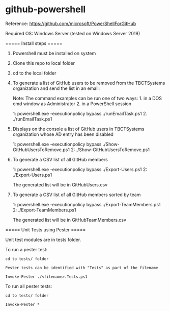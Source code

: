 # github-powershell

Reference: https://github.com/microsoft/PowerShellForGitHub

Required OS: Windows Server (tested on Windows Server 2019)

===== Install steps =====

1. Powershell must be installed on system 

2. Clone this repo to local folder

3.  cd to the local folder

4.  To generate a list of GitHub users to be removed from the TBCTSystems organization and
    send the list in an email:

     Note: The command examples can be run one of two ways:
         1. in a DOS cmd window as Administrator
         2. in a PowerShell session

      1: powershell.exe -executionpolicy bypass ./runEmailTask.ps1
      2. ./runEmailTask.ps1

5. Displays on the console a list of GitHub users in TBCTSystems organization whose AD entry has been disabled

      1: powershell.exe -executionpolicy bypass ./Show-GitHubUsersToRemove.ps1
      2: ./Show-GitHubUsersToRemove.ps1
  
6. To generate a CSV list of all GitHub members
      
     1: powershell.exe -executionpolicy bypass ./Export-Users.ps1
     2: ./Export-Users.ps1
     
     The generated list will be in GitHubUsers.csv
     
7. To generate a CSV list of all GitHub members sorted by team
     
     1: powershell.exe -executionpolicy bypass ./Export-TeamMembers.ps1
     2: ./Export-TeamMembers.ps1
     
     The generated list will be in GitHubTeamMembers.csv

===== Unit Tests using Pester =====

Unit test modules are in tests folder.

To run a pester test:

    cd to tests/ folder

    Pester tests can be identified with "Tests" as part of the filename

    Invoke-Pester ./<filename>.Tests.ps1
    
To run all pester tests:

    cd to tests/ folder
    
    Invoke-Pester *
